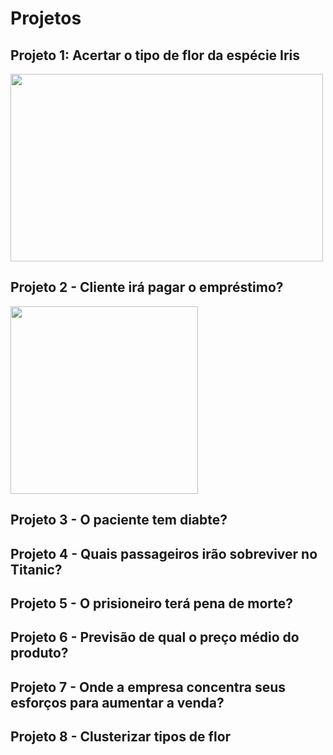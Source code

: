 # Projetos

## Projeto 1: Acertar o tipo de flor da espécie Iris

<img src="https://camo.githubusercontent.com/56808c93ee85ffa474b0f8300e454b4a4ac1caae74774c371d826dc84b3805c1/687474703a2f2f6d69726f2e6d656469756d2e636f6d2f6d61782f313030302f312a486835336d4f4634587934654f526a4c696c4b4f77412e706e67"  width="500" height="300"/>

## Projeto 2 - Cliente irá pagar o empréstimo?

<img src="https://camo.githubusercontent.com/532f057a7d89d8e0fdf4982927f0fe650a6e9019bf603432e8ab3f8d83e69c1f/68747470733a2f2f776f726c6466696e616e6369616c7265766965772e636f6d2f77702d636f6e74656e742f75706c6f6164732f323032302f30322f506572736f6e616c5f6c6f616e5f636f6e636570745f776974685f636f6e74726163745f616e645f6d6f6e65795f7775747768616e666f746f5f47657474795f496d616765735f6c617267652e6a7067"  width="300" height="300"/>

## Projeto 3 - O paciente tem diabte?


## Projeto 4 - Quais passageiros irão sobreviver no Titanic?

## Projeto 5 - O prisioneiro terá pena de morte?

## Projeto 6 - Previsão de qual o preço médio do produto?

## Projeto 7 - Onde a empresa concentra seus esforços para aumentar a venda?

## Projeto 8 - Clusterizar tipos de flor
